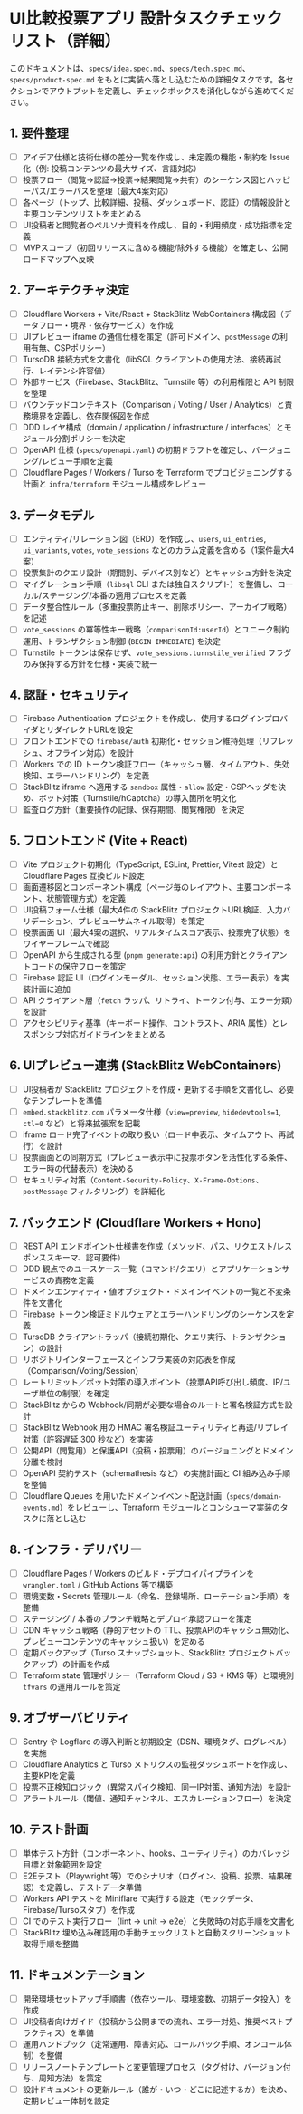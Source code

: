 # UI比較投票アプリ 設計タスクチェックリスト（詳細）

このドキュメントは、`specs/idea.spec.md`、`specs/tech.spec.md`、`specs/product-spec.md` をもとに実装へ落とし込むための詳細タスクです。各セクションでアウトプットを定義し、チェックボックスを消化しながら進めてください。

## 1. 要件整理
- [ ] アイデア仕様と技術仕様の差分一覧を作成し、未定義の機能・制約を Issue 化（例: 投稿コンテンツの最大サイズ、言語対応）
- [ ] 投票フロー（閲覧→認証→投票→結果閲覧→共有）のシーケンス図とハッピーパス/エラーパスを整理（最大4案対応）
- [ ] 各ページ（トップ、比較詳細、投稿、ダッシュボード、認証）の情報設計と主要コンテンツリストをまとめる
- [ ] UI投稿者と閲覧者のペルソナ資料を作成し、目的・利用頻度・成功指標を定義
- [ ] MVPスコープ（初回リリースに含める機能/除外する機能）を確定し、公開ロードマップへ反映

## 2. アーキテクチャ決定
- [ ] Cloudflare Workers + Vite/React + StackBlitz WebContainers 構成図（データフロー・境界・依存サービス）を作成
- [ ] UIプレビュー iframe の通信仕様を策定（許可ドメイン、`postMessage` の利用有無、CSPポリシー）
- [ ] TursoDB 接続方式を文書化（libSQL クライアントの使用方法、接続再試行、レイテンシ許容値）
- [ ] 外部サービス（Firebase、StackBlitz、Turnstile 等）の利用権限と API 制限を整理
- [ ] バウンデッドコンテキスト（Comparison / Voting / User / Analytics）と責務境界を定義し、依存関係図を作成
- [ ] DDD レイヤ構成（domain / application / infrastructure / interfaces）とモジュール分割ポリシーを決定
- [ ] OpenAPI 仕様 (`specs/openapi.yaml`) の初期ドラフトを確定し、バージョニング/レビュー手順を定義
- [ ] Cloudflare Pages / Workers / Turso を Terraform でプロビジョニングする計画と `infra/terraform` モジュール構成をレビュー

## 3. データモデル
- [ ] エンティティ/リレーション図（ERD）を作成し、`users`, `ui_entries`, `ui_variants`, `votes`, `vote_sessions` などのカラム定義を含める（1案件最大4案）
- [ ] 投票集計のクエリ設計（期間別、デバイス別など）とキャッシュ方針を決定
- [ ] マイグレーション手順（`libsql` CLI または独自スクリプト）を整備し、ローカル/ステージング/本番の適用プロセスを定義
- [ ] データ整合性ルール（多重投票防止キー、削除ポリシー、アーカイブ戦略）を記述
- [ ] `vote_sessions` の冪等性キー戦略（`comparisonId:userId`）とユニーク制約運用、トランザクション制御 (`BEGIN IMMEDIATE`) を決定
- [ ] Turnstile トークンは保存せず、`vote_sessions.turnstile_verified` フラグのみ保持する方針を仕様・実装で統一

## 4. 認証・セキュリティ
- [ ] Firebase Authentication プロジェクトを作成し、使用するログインプロバイダとリダイレクトURLを設定
- [ ] フロントエンドでの `firebase/auth` 初期化・セッション維持処理（リフレッシュ、オフライン対応）を設計
- [ ] Workers での ID トークン検証フロー（キャッシュ層、タイムアウト、失効検知、エラーハンドリング）を定義
- [ ] StackBlitz iframe へ適用する `sandbox` 属性・`allow` 設定・CSPヘッダを決め、ボット対策（Turnstile/hCaptcha）の導入箇所を明文化
- [ ] 監査ログ方針（重要操作の記録、保存期間、閲覧権限）を決定

## 5. フロントエンド (Vite + React)
- [ ] Vite プロジェクト初期化（TypeScript, ESLint, Prettier, Vitest 設定）と Cloudflare Pages 互換ビルド設定
- [ ] 画面遷移図とコンポーネント構成（ページ毎のレイアウト、主要コンポーネント、状態管理方式）を定義
- [ ] UI投稿フォーム仕様（最大4件の StackBlitz プロジェクトURL検証、入力バリデーション、プレビューサムネイル取得）を策定
- [ ] 投票画面 UI（最大4案の選択、リアルタイムスコア表示、投票完了状態）をワイヤーフレームで確認
- [ ] OpenAPI から生成される型 (`pnpm generate:api`) の利用方針とクライアントコードの保守フローを策定
- [ ] Firebase 認証 UI（ログインモーダル、セッション状態、エラー表示）を実装計画に追加
- [ ] API クライアント層（`fetch` ラッパ、リトライ、トークン付与、エラー分類）を設計
- [ ] アクセシビリティ基準（キーボード操作、コントラスト、ARIA 属性）とレスポンシブ対応ガイドラインをまとめる

## 6. UIプレビュー連携 (StackBlitz WebContainers)
- [ ] UI投稿者が StackBlitz プロジェクトを作成・更新する手順を文書化し、必要なテンプレートを準備
- [ ] `embed.stackblitz.com` パラメータ仕様（`view=preview`, `hidedevtools=1`, `ctl=0` など）と将来拡張案を記載
- [ ] iframe ロード完了イベントの取り扱い（ロード中表示、タイムアウト、再試行）を設計
- [ ] 投票画面との同期方式（プレビュー表示中に投票ボタンを活性化する条件、エラー時の代替表示）を決める
- [ ] セキュリティ対策（`Content-Security-Policy`、`X-Frame-Options`、`postMessage` フィルタリング）を詳細化

## 7. バックエンド (Cloudflare Workers + Hono)
- [ ] REST API エンドポイント仕様書を作成（メソッド、パス、リクエスト/レスポンススキーマ、認可要件）
- [ ] DDD 観点でのユースケース一覧（コマンド/クエリ）とアプリケーションサービスの責務を定義
- [ ] ドメインエンティティ・値オブジェクト・ドメインイベントの一覧と不変条件を文書化
- [ ] Firebase トークン検証ミドルウェアとエラーハンドリングのシーケンスを定義
- [ ] TursoDB クライアントラッパ（接続初期化、クエリ実行、トランザクション）の設計
- [ ] リポジトリインターフェースとインフラ実装の対応表を作成（Comparison/Voting/Session）
- [ ] レートリミット／ボット対策の導入ポイント（投票API呼び出し頻度、IP/ユーザ単位の制限）を確定
- [ ] StackBlitz からの Webhook/同期が必要な場合のルートと署名検証方式を設計
- [ ] StackBlitz Webhook 用の HMAC 署名検証ユーティリティと再送/リプレイ対策（許容遅延 300 秒など）を実装
- [ ] 公開API（閲覧用）と保護API（投稿・投票用）のバージョニングとドメイン分離を検討
- [ ] OpenAPI 契約テスト（schemathesis など）の実施計画と CI 組み込み手順を整備
- [ ] Cloudflare Queues を用いたドメインイベント配送計画（`specs/domain-events.md`）をレビューし、Terraform モジュールとコンシューマ実装のタスクに落とし込む

## 8. インフラ・デリバリー
- [ ] Cloudflare Pages / Workers のビルド・デプロイパイプラインを `wrangler.toml` / GitHub Actions 等で構築
- [ ] 環境変数・Secrets 管理ルール（命名、登録場所、ローテーション手順）を整備
- [ ] ステージング / 本番のブランチ戦略とデプロイ承認フローを策定
- [ ] CDN キャッシュ戦略（静的アセットの TTL、投票APIのキャッシュ無効化、プレビューコンテンツのキャッシュ扱い）を定める
- [ ] 定期バックアップ（Turso スナップショット、StackBlitz プロジェクトバックアップ）の計画を作成
- [ ] Terraform state 管理ポリシー（Terraform Cloud / S3 + KMS 等）と環境別 `tfvars` の運用ルールを策定

## 9. オブザーバビリティ
- [ ] Sentry や Logflare の導入判断と初期設定（DSN、環境タグ、ログレベル）を実施
- [ ] Cloudflare Analytics と Turso メトリクスの監視ダッシュボードを作成し、主要KPIを定義
- [ ] 投票不正検知ロジック（異常スパイク検知、同一IP対策、通知方法）を設計
- [ ] アラートルール（閾値、通知チャンネル、エスカレーションフロー）を決定

## 10. テスト計画
- [ ] 単体テスト方針（コンポーネント、hooks、ユーティリティ）のカバレッジ目標と対象範囲を設定
- [ ] E2Eテスト（Playwright 等）でのシナリオ（ログイン、投稿、投票、結果確認）を定義し、テストデータ準備
- [ ] Workers API テストを Miniflare で実行する設定（モックデータ、Firebase/Tursoスタブ）を作成
- [ ] CI でのテスト実行フロー（lint → unit → e2e）と失敗時の対応手順を文書化
- [ ] StackBlitz 埋め込み確認用の手動チェックリストと自動スクリーンショット取得手順を整備

## 11. ドキュメンテーション
- [ ] 開発環境セットアップ手順書（依存ツール、環境変数、初期データ投入）を作成
- [ ] UI投稿者向けガイド（投稿から公開までの流れ、エラー対処、推奨ベストプラクティス）を準備
- [ ] 運用ハンドブック（定常運用、障害対応、ロールバック手順、オンコール体制）を整備
- [ ] リリースノートテンプレートと変更管理プロセス（タグ付け、バージョン付与、周知方法）を策定
- [ ] 設計ドキュメントの更新ルール（誰が・いつ・どこに記述するか）を決め、定期レビュー体制を設定
